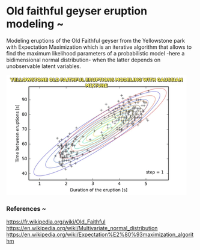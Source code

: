 # Old faithful geyser eruption modeling ~
Modeling eruptions of the Old Faithful geyser from the Yellowstone park with Expectation Maximization which is an iterative algorithm that allows to find the maximum likelihood parameters of a probabilistic model -here a bidimensional normal distribution-  when the latter depends on unobservable latent variables.


![Screenshot](giphy.gif)


### References ~
https://fr.wikipedia.org/wiki/Old_Faithful
https://en.wikipedia.org/wiki/Multivariate_normal_distribution
https://en.wikipedia.org/wiki/Expectation%E2%80%93maximization_algorithm
